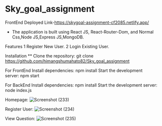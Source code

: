 # Sky_goal_assignment
FrontEnd Deployed Link-https://skygoal-assignment-cf2085.netlify.app/


* The application is built using React JS, React-Router-Dom, and Normal Css,Node JS,Express JS,MongoDB.

Features
1 Register New User.
2 Login Existing User.


Installation
** Clone the repository: git clone https://github.com/himangshumahato82/Sky_goal_assignment

For FrontEnd
Install dependencies: npm install
Start the development server: npm start

For BackEnd
Install dependencies: npm install
Start the development server: node index.js

Homepage:
![Screenshot (233)](https://github.com/himangshumahato82/Sky_goal_assignment/assets/108947867/3b9dd736-024e-449b-8ea9-102e218d0a53)


Register User:
![Screenshot (234)](https://github.com/himangshumahato82/Sky_goal_assignment/assets/108947867/e47f4068-8a50-426c-89fc-fe4eb1329957)


View Question:
![Screenshot (235)](https://github.com/himangshumahato82/Sky_goal_assignment/assets/108947867/e56e99d2-f975-47a2-909c-a1ac0c54c73a)

